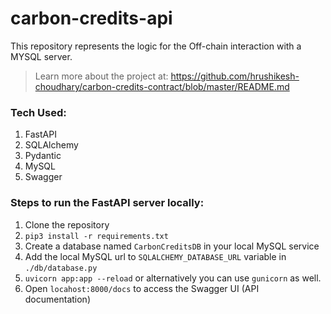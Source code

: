 # carbon-credits-api
This repository represents the logic for the Off-chain interaction with a MYSQL server.

> Learn more about the project at: https://github.com/hrushikesh-choudhary/carbon-credits-contract/blob/master/README.md

### Tech Used:
1. FastAPI
2. SQLAlchemy
3. Pydantic
4. MySQL
5. Swagger


### Steps to run the FastAPI server locally:
1. Clone the repository
2. `pip3 install -r requirements.txt`
3. Create a database named `CarbonCreditsDB` in your local MySQL service
4. Add the local MySQL url to `SQLALCHEMY_DATABASE_URL` variable in `./db/database.py`
5. `uvicorn app:app --reload` or alternatively you can use `gunicorn` as well.
6. Open `locahost:8000/docs` to access the Swagger UI (API documentation)
